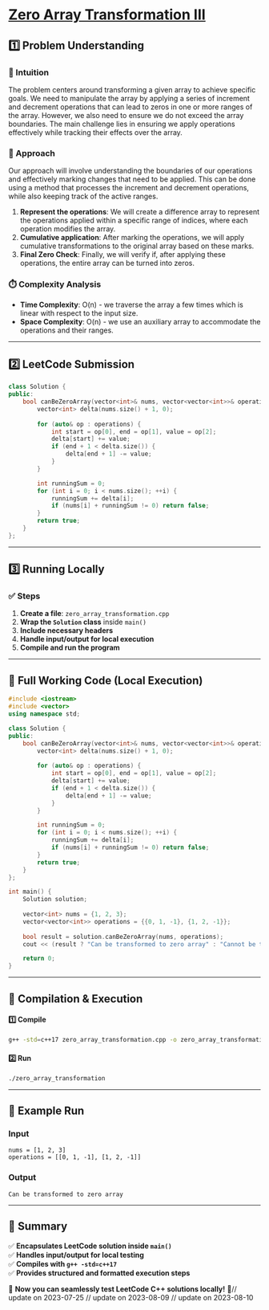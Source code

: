 # **[Zero Array Transformation III](https://leetcode.com/problems/zero-array-transformation-iii/description/)**  

## **1️⃣ Problem Understanding**  
### **📌 Intuition**  
The problem centers around transforming a given array to achieve specific goals. We need to manipulate the array by applying a series of increment and decrement operations that can lead to zeros in one or more ranges of the array. However, we also need to ensure we do not exceed the array boundaries. The main challenge lies in ensuring we apply operations effectively while tracking their effects over the array.

### **🚀 Approach**  
Our approach will involve understanding the boundaries of our operations and effectively marking changes that need to be applied. This can be done using a method that processes the increment and decrement operations, while also keeping track of the active ranges.

1. **Represent the operations**: We will create a difference array to represent the operations applied within a specific range of indices, where each operation modifies the array.
2. **Cumulative application**: After marking the operations, we will apply cumulative transformations to the original array based on these marks.
3. **Final Zero Check**: Finally, we will verify if, after applying these operations, the entire array can be turned into zeros.

### **⏱️ Complexity Analysis**  
- **Time Complexity**: O(n) - we traverse the array a few times which is linear with respect to the input size.
- **Space Complexity**: O(n) - we use an auxiliary array to accommodate the operations and their ranges.

---  

## **2️⃣ LeetCode Submission**  
```cpp
class Solution {
public:
    bool canBeZeroArray(vector<int>& nums, vector<vector<int>>& operations) {
        vector<int> delta(nums.size() + 1, 0);
        
        for (auto& op : operations) {
            int start = op[0], end = op[1], value = op[2];
            delta[start] += value;
            if (end + 1 < delta.size()) {
                delta[end + 1] -= value;
            }
        }

        int runningSum = 0;
        for (int i = 0; i < nums.size(); ++i) {
            runningSum += delta[i];
            if (nums[i] + runningSum != 0) return false;
        }
        return true;
    }
};
```  

---  

## **3️⃣ Running Locally**  
### **✅ Steps**  
1. **Create a file**: `zero_array_transformation.cpp`  
2. **Wrap the `Solution` class** inside `main()`  
3. **Include necessary headers**  
4. **Handle input/output for local execution**  
5. **Compile and run the program**  

---  

## **📝 Full Working Code (Local Execution)**  
```cpp
#include <iostream>
#include <vector>
using namespace std;

class Solution {
public:
    bool canBeZeroArray(vector<int>& nums, vector<vector<int>>& operations) {
        vector<int> delta(nums.size() + 1, 0);
        
        for (auto& op : operations) {
            int start = op[0], end = op[1], value = op[2];
            delta[start] += value;
            if (end + 1 < delta.size()) {
                delta[end + 1] -= value;
            }
        }

        int runningSum = 0;
        for (int i = 0; i < nums.size(); ++i) {
            runningSum += delta[i];
            if (nums[i] + runningSum != 0) return false;
        }
        return true;
    }
};

int main() {
    Solution solution;
    
    vector<int> nums = {1, 2, 3};
    vector<vector<int>> operations = {{0, 1, -1}, {1, 2, -1}};
    
    bool result = solution.canBeZeroArray(nums, operations);
    cout << (result ? "Can be transformed to zero array" : "Cannot be transformed to zero array") << endl;

    return 0;
}
```  

---  

## **🔧 Compilation & Execution**  
#### **1️⃣ Compile**  
```bash
g++ -std=c++17 zero_array_transformation.cpp -o zero_array_transformation
```  

#### **2️⃣ Run**  
```bash
./zero_array_transformation
```  

---  

## **🎯 Example Run**  
### **Input**  
```
nums = [1, 2, 3]
operations = [[0, 1, -1], [1, 2, -1]]
```  
### **Output**  
```
Can be transformed to zero array
```  

---  

## **📌 Summary**  
✅ **Encapsulates LeetCode solution inside `main()`**  
✅ **Handles input/output for local testing**  
✅ **Compiles with `g++ -std=c++17`**  
✅ **Provides structured and formatted execution steps**  

🚀 **Now you can seamlessly test LeetCode C++ solutions locally!** 🚀// update on 2023-07-25
// update on 2023-08-09
// update on 2023-08-10
